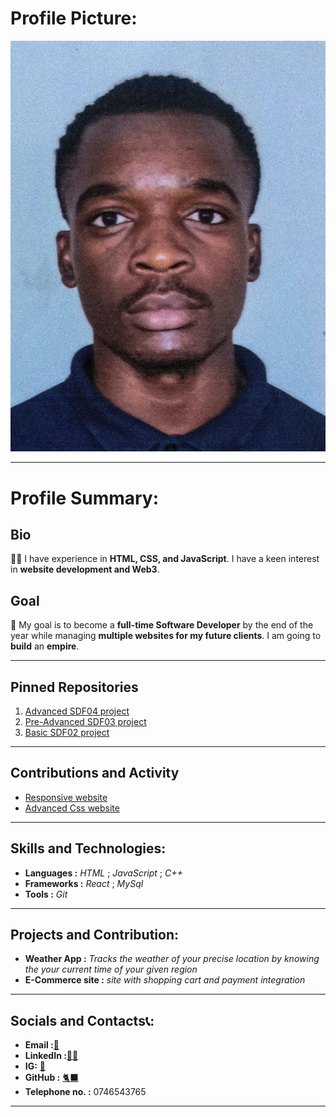 # Profile Picture:

![Profile Picture Upload](pp.jpg)

---
# Profile Summary:

## Bio
👨‍💻 I have experience in **HTML, CSS, and JavaScript**. I have a keen interest in **website development and Web3**. 

## Goal
🚀 My goal is to become a **full-time Software Developer** by the end of the year while managing **multiple websites for my future clients**.
I am going to **build** an **empire**.

---
## Pinned Repositories
1. [Advanced SDF04 project ](https://github.com/robitiii/Module_08_ROBKAN25122_fto2502-b_B1_Robert-Kanegamba_SDF04.git)
2. [ Pre-Advanced SDF03 project](https://github.com/robitiii/Module_06_ROBKAN25122_fto2502-b_B1_Robert-Kanegamba_SDF03.git)
3. [ Basic SDF02 project](https://github.com/robitiii/Module_04_ROBKAN25122_fto2502-b_B1_Robert-Kanegamba_SDF02.git)

---

## Contributions and Activity

- [Responsive website](https://github.com/robitiii/Module_08_ROBKAN25122_fto2502-b_B1_Robert-Kanegamba_SDF04.git)
- [Advanced Css website](https://github.com/robitiii/Module_06_ROBKAN25122_fto2502-b_B1_Robert-Kanegamba_SDF03.git) 

---

## Skills and Technologies:
 
- **Languages :** *HTML* ; *JavaScript* ; *C++*
- **Frameworks :** *React* ; *MySql* 
- **Tools :** *Git* 

---

## Projects and Contribution:

- **Weather App :** *Tracks the weather of your precise location by knowing the your current time of your given region*  
- **E-Commerce site :** *site with shopping cart and payment integration*  

---

## Socials and Contacts📞:

- **Email :**[📩](robitiierady@gmail.com)
- **LinkedIn :**[🤵🏾](https://www.linkedin.com/in/robert-erady)
- **IG:**  [📸](https://www.instagram.com/robatii_?igsh=MWIzeTYwdDI5ZXN2MA==)  
- **GitHub :** [🐈‍⬛](https://github.com/robitiii)
- **Telephone no. :** 0746543765

---
